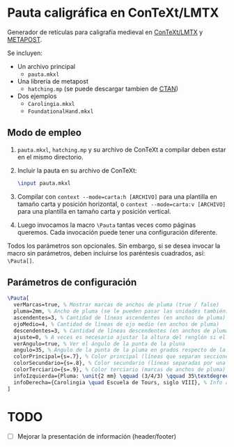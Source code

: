# Pauta caligráfica en ConTeXt/LMTX

Generador de retículas para caligrafía medieval en [ConTeXt/LMTX](https://wiki.contextgarden.net/) y [METAPOST](https://wiki.contextgarden.net/MetaPost).

Se incluyen:

- Un archivo principal
  - `pauta.mkxl`
- Una librería de metapost
  - `hatching.mp` (se puede descargar tambien de [CTAN](https://ctan.org/tex-archive/graphics/metapost/contrib/macros/hatching))
- Dos ejemplos
  - `Carolingia.mkxl`
  - `FoundationalHand.mkxl`

## Modo de empleo

1. `pauta.mkxl`, `hatching.mp` y su archivo de ConTeXt a compilar deben estar en el mismo directorio.
2. Incluir la pauta en su archivo de ConTeXt:
   ```tex
   \input pauta.mkxl
   ```
3. Compilar con `context --mode=carta:h [ARCHIVO]` para una plantilla en tamaño carta y posición horizontal, o `context --mode=carta:v [ARCHIVO]` para una plantilla en tamaño carta y posición vertical.

4. Luego invocamos la macro `\Pauta` tantas veces como páginas queremos. Cada invocación puede tener una configuración diferente.

Todos los parámetros son opcionales. Sin embargo, si se desea invocar la macro sin parámetros, deben incluirse los paréntesis cuadrados, así: `\Pauta[]`.

## Parámetros de configuración

```tex
\Pauta[
  verMarcas=true, % Mostrar marcas de anchos de pluma (true / false)
  pluma=2mm, % Ancho de pluma (se le pueden pasar las unidades también)
  ascendentes=3, % Cantidad de líneas ascendentes (en anchos de pluma)
  ojoMedio=4, % Cantidad de líneas de ojo medio (en anchos de pluma)
  descendentes=3, % Cantidad de líneas descendentes (en anchos de pluma)
  ajuste=0, % A veces es necesario ajustar la altura del renglón si el último cubre la info
  verAngulo=true, % Ver el ángulo de la punta de la pluna
  angulo=35, % Ángulo de la punta de la pluma en grados respecto de la vertical
  colorPrincipal={s=.7}, % Color principal (líneas que separan secciones)
  colorSecundario={s=.8}, % Color secundario (líneas separadas por una anchura de pluma y líneas punteadas de ángulo)
  colorTerciario={s=.9}, % Color terciario (marcas de anchos de pluma)
  infoIzquierda={Pluma: \unit{2 mm} \qquad (3/4/3) \qquad 35\textdegree{}}, % Info a la izquierda de la página
  infoDerecha={Carolingia \quad Escuela de Tours, siglo VIII}, % Info a la derecha de la página
]
```

# TODO

- [ ] Mejorar la presentación de información (header/footer)

